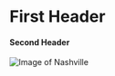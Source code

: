 # First Header
#### Second Header
![Image of Nashville](https://media.cntraveler.com/photos/63ed72db43ca80edc4421e99/4:3/w_2668,h_2001,c_limit/Nashville_GettyImages-612679836.jpg)
